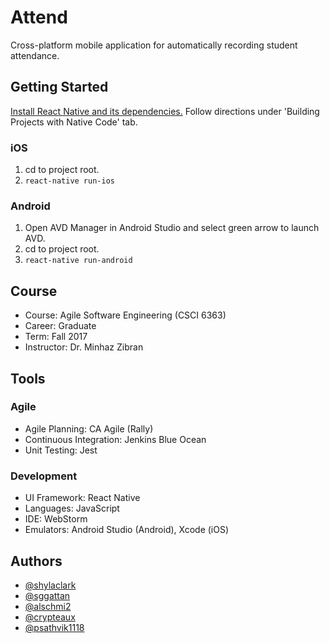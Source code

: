 # Attend

Cross-platform mobile application for automatically recording student attendance.

## Getting Started

[Install React Native and its dependencies.](https://facebook.github.io/react-native/docs/getting-started.html) Follow directions under 'Building Projects with Native Code' tab.

### iOS
1. cd to project root.
2. `react-native run-ios`

### Android
1. Open AVD Manager in Android Studio and select green arrow to launch AVD.
2. cd to project root.
3. `react-native run-android`

## Course

* Course: Agile Software Engineering (CSCI 6363)
* Career: Graduate
* Term: Fall 2017
* Instructor: Dr. Minhaz Zibran

## Tools

### Agile

* Agile Planning: CA Agile (Rally)
* Continuous Integration: Jenkins Blue Ocean
* Unit Testing: Jest

### Development

* UI Framework: React Native
* Languages: JavaScript
* IDE: WebStorm
* Emulators: Android Studio (Android), Xcode (iOS)

## Authors

+ [@shylaclark](http://github.com/shylaclark)
+ [@sggattan](http://github.com/sggattan)
+ [@alschmi2](http://github.com/alschmi2)
+ [@crypteaux](http://github.com/crypteaux)
+ [@psathvik1118](https://github.com/psathvik1118)